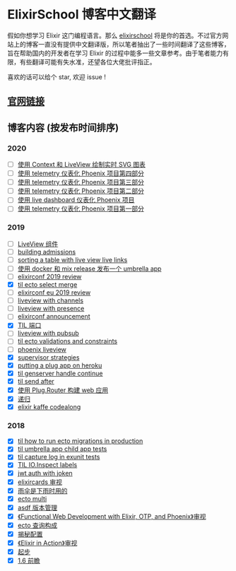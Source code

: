 # ElixirSchool 博客中文翻译

假如你想学习 Elixir 这门编程语言。那么 [elixirschool](https://elixirschool.com/) 将是你的首选。不过官方网站上的博客一直没有提供中文翻译版，所以笔者抽出了一些时间翻译了这些博客，旨在帮助国内的开发者在学习 Elixir 的过程中能多一些文章参考。由于笔者能力有限，有些翻译可能有失水准，还望各位大佬批评指正。

喜欢的话可以给个 star, 欢迎 issue !

## [官网链接](https://elixirschool.com/blog/)
## 博客内容 (按发布时间排序)

### 2020

- [ ] [使用 Context 和 LiveView 绘制实时 SVG 图表](./posts/2020-10-06-server-side-svg-charts-with-contex-and-liveview.md)
- [ ] [使用 telemetry 仪表化 Phoenix 项目第四部分](./posts/2020-05-13-instrumenting-phoenix-with-telemetry-part-four.md)
- [ ] [使用 telemetry 仪表化 Phoenix 项目第三部分](./posts/2020-05-06-instrumenting-phoenix-with-telemetry-part-three.md)
- [ ] [使用 telemetry 仪表化 Phoenix 项目第二部分](./posts/2020-04-29-instrumenting-phoenix-with-telemetry-part-two.md)
- [ ] [使用 live dashboard 仪表化 Phoenix 项目](./posts/2020-04-24-instrumenting-phoenix-with-live-dashboard.md)
- [ ] [使用 telemetry 仪表化 Phoenix 项目第一部分](./posts/2020-04-22-instrumenting-phoenix-with-telemetry-part-one.md)
### 2019 

- [ ] [LiveView 组件](./posts/2019-12-29-live-view-live-component.md)
- [ ] [building admissions](./posts/2019-10-23-building-admissions.md)
- [ ] [sorting a table with live view live links](./posts/2019-10-20-sorting-a-table-with-live-view-live-links.md)
- [ ] [使用 docker 和 mix release 发布一个 umbrella app](./posts/2019-09-15-releasing-an-umbrella-app-with-docker-and-mix-release.md)
- [ ] [elixirconf 2019 review](./posts/2019-09-12-elixirconf-2019-review.md)
- [x] [til ecto select merge](./posts/2019-08-23-til-ecto-select-merge.md)
- [ ] [elixirconf eu 2019 review](./posts/2019-06-06-elixir-conf-eu-2019-review.md)
- [ ] [liveview with channels](./posts/2019-06-04-live-view-with-channels.md)
- [ ] [liveview with presence](./posts/2019-05-06-live-view-with-presence.md)
- [ ] [elixirconf announcement](./posts/2019-05-01-elixirconf-announcement.md)
- [x] [TIL 端口](./posts/2019-04-17-til-ports.md)
- [ ] [liveview with pubsub](./posts/2019-04-11-live-view-with-pub-sub.md)
- [ ] [til ecto validations and constraints](./posts/2019-03-25-til-ecto-validations-and-constraints.md)
- [ ] [phoenix liveview](./posts/2019-03-18-phoenix-live-view.md)
- [x] [supervisor strategies](./posts/2019-02-21-supervisor-strategies.md)
- [x] [putting a plug app on heroku](./posts/2019-02-12-putting-a-plug-app-on-heroku.md)
- [x] [til genserver handle continue](./posts/2019-02-08-til-genserver-handle-continue.md)
- [x] [til send after](./posts/2019-02-06-til-send-after.md)
- [x] [使用 Plug.Router 构建 web 应用](./posts/2019-01-25-building-apps-with-plug-router.md)
- [x] [递归](./posts/2019-01-15-recursion.md)
- [x] [elixir kaffe codealong](./posts/2019-01-03-elixir-kaffe-codealong.md)

### 2018

- [x] [til how to run ecto migrations in production](./posts/2018-12-26-til-how-to-run-ecto-migrations-in-production.md)
- [x] [til umbrella app child app tests](./posts/2018-12-17-til-umbrella-app-child-app-tests.md)
- [x] [til capture log in exunit tests](./posts/2018-12-12-til-capture-log-in-exunit-tests.md)
- [x] [TIL IO.Inspect labels](./posts/2018-12-04-til-io-inspect-labels.md)
- [x] [jwt auth with joken](./posts/2018-11-29-jwt-auth-with-joken.md)
- [x] [elixircards 审视](./posts/2018-11-14-elixir-cards-review.md)
- [x] [雨伞是下雨时用的](./posts/2018-10-23-umbrellas-just-when-it-rains.md)
- [x] [ecto multi](./posts/2018-10-10-ecto-multi.md)
- [x] [asdf 版本管理](./2018-10-01-asdf-version-management.md)
- [x] [《Functional Web Development with Elixir, OTP, and Phoenix》审视](./posts/2018-08-02-functional-web-dev-elixir-otp-phoenix-review.md)
- [x] [ecto 查询构成](./posts/2018-07-25-ecto-query-composition.md)
- [x] [揭秘配置](./posts/2018-07-17-configuration-demystified.md)
- [x] [《Elixir in Action》审视](./posts/2018-05-31-elixir-in-action-review.md)
- [x] [起步](./posts/2018-04-23-just-the-beginning.md)
- [x] [1.6 前瞻](./posts/2018-04-03-a-look-at-16.md)